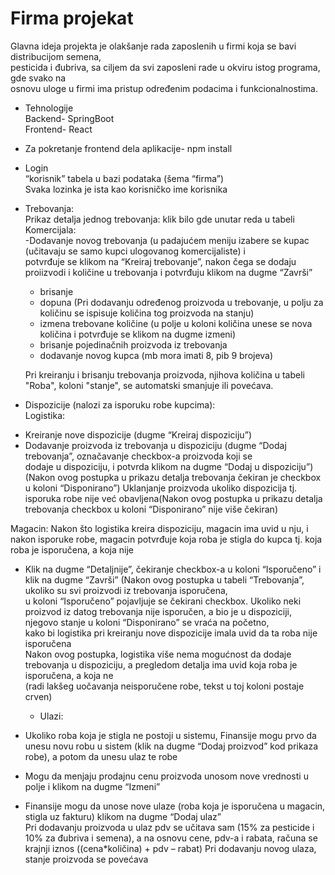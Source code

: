 # Firma projekat

Glavna ideja projekta je olakšanje rada zaposlenih u firmi koja se bavi distribucijom semena, <br>
pesticida i đubriva, sa ciljem da svi zaposleni rade u okviru istog programa, gde svako na <br>
osnovu uloge u firmi ima pristup određenim podacima i funkcionalnostima. 

 * Tehnologije <br>
  Backend- SpringBoot <br>
  Frontend- React<br>

- Za pokretanje frontend dela aplikacije- npm install<br>

* Login <br>
  “korisnik” tabela u bazi podataka (šema “firma”)<br>
  Svaka lozinka je ista kao korisničko ime korisnika<br>
  
 * Trebovanja:<br>
   Prikaz detalja jednog trebovanja: klik bilo gde unutar reda u tabeli<br>
   Komercijala: <br>
  -Dodavanje novog trebovanja (u padajućem meniju izabere se kupac (učitavaju se samo kupci ulogovanog komercijaliste) i<br>
  potvrđuje se klikom na “Kreiraj trebovanje”, nakon čega se dodaju proiizvodi i količine u trebovanja i potvrđuju klikom na dugme “Završi”
   - brisanje 
   - dopuna (Pri dodavanju određenog proizvoda u trebovanje, u polju za količinu se ispisuje količina tog proizvoda na stanju)
    - izmena trebovane količine (u polje u koloni količina unese se nova količina i potvrđuje se klikom na dugme izmeni)
    - brisanje pojedinačnih proizvoda iz trebovanja
    - dodavanje novog kupca (mb mora imati 8, pib 9 brojeva)
    
    Pri kreiranju i brisanju trebovanja proizvoda, njihova količina u tabeli "Roba", koloni "stanje", se automatski smanjuje ili povećava.

  * Dispozicije (nalozi za isporuku robe kupcima): <br>
  Logistika:<br>
 - Kreiranje nove dispozicije (dugme “Kreiraj dispoziciju”)<br>
 - Dodavanje proizvoda iz trebovanja u dispoziciju (dugme “Dodaj trebovanja”, označavanje checkbox-a proizvoda koji se <br>
  dodaje u dispoziciju, i potvrda klikom na dugme “Dodaj u dispoziciju”)	<br> (Nakon ovog postupka u prikazu detalja trebovanja čekiran je checkbox u koloni “Disponirano”)
  Uklanjanje proizvoda ukoliko dispozicija tj. isporuka robe nije već obavljena(Nakon ovog postupka u prikazu detalja trebovanja checkbox u koloni “Disponirano” nije više čekiran)
  
  Magacin:
  Nakon što logistika kreira dispoziciju, magacin ima uvid u nju, i nakon isporuke robe, magacin potvrđuje koja roba je stigla do kupca tj. koja roba je isporučena, a koja nije
  -	Klik na dugme “Detaljnije”, čekiranje checkbox-a u koloni “Isporučeno” i klik na dugme “Završi”	(Nakon ovog postupka u tabeli “Trebovanja”, ukoliko  su svi proizvodi iz trebovanja isporučena,  <br>
  u koloni “Isporučeno” pojavljuje se čekirani checkbox. Ukoliko neki proizvod iz datog trebovanja nije isporučen, a bio je u dispoziciji, njegovo stanje u koloni “Disponirano” se vraća na početno, <br>
 kako bi logistika pri kreiranju nove dispozicije imala uvid da ta roba nije isporučena <br>
  Nakon ovog postupka, logistika više nema mogućnost da dodaje trebovanja u dispoziciju, a pregledom detalja ima uvid koja roba je isporučena, a koja ne  <br>
  (radi lakšeg uočavanja neisporučene robe, tekst u toj koloni postaje crven) 


    * Ulazi: <br>
  -  Ukoliko roba koja je stigla ne postoji u sistemu, Finansije mogu prvo da unesu novu robu u sistem (klik na dugme “Dodaj proizvod” kod prikaza robe), a potom da unesu ulaz te robe <br>
  - Mogu da menjaju prodajnu cenu proizvoda unosom nove vrednosti u polje i klikom na dugme “Izmeni” <br>
 -  Finansije mogu da unose nove ulaze (roba koja je isporučena u magacin, stigla uz fakturu) klikom na dugme “Dodaj ulaz” <br>
  	Pri dodavanju proizvoda u ulaz pdv se učitava sam (15% za pesticide i 10% za đubriva i semena), a na osnovu cene, pdv-a i rabata, računa se krajnji iznos ((cena*količina) + pdv – rabat)
  Pri dodavanju novog ulaza, stanje proizvoda se povećava
  
  
